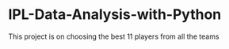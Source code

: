 # IPL-Data-Analysis-with-Python
This project is on choosing the best 11 players from all the teams 
